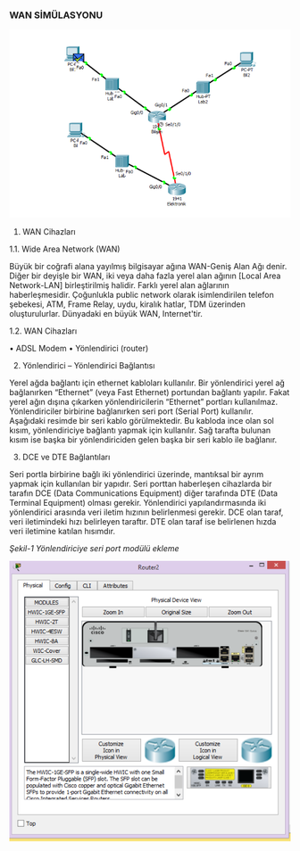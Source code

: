 ### WAN SİMÜLASYONU

![image3.1](/images/level_3/3_24.png)

1. WAN Cihazları

1.1. Wide Area Network (WAN)

Büyük bir coğrafi alana yayılmış bilgisayar ağına WAN-Geniş Alan Ağı denir. Diğer bir deyişle bir WAN, iki veya daha fazla yerel alan ağının [Local Area Network-LAN] birleştirilmiş halidir. Farklı yerel alan ağlarının haberleşmesidir. Çoğunlukla public network olarak isimlendirilen telefon şebekesi, ATM, Frame Relay, uydu, kiralık hatlar, TDM üzerinden oluşturulurlar. Dünyadaki en büyük WAN, Internet'tir.

1.2. WAN Cihazları

•	ADSL Modem
•	Yönlendirici (router)

2. Yönlendirici – Yönlendirici Bağlantısı

Yerel ağda bağlantı için ethernet kabloları kullanılır. Bir yönlendirici yerel ağ bağlanırken “Ethernet” (veya Fast Ethernet) portundan bağlantı yapılır. Fakat yerel ağın dışına çıkarken yönlendiricilerin “Ethernet” portları kullanılmaz. Yönlendiriciler birbirine bağlanırken seri port (Serial Port) kullanılır. Aşağıdaki resimde bir seri kablo görülmektedir. Bu kabloda ince olan sol kısım, yönlendiriciye bağlantı yapmak için kullanılır. Sağ tarafta bulunan kısım ise başka bir yönlendiriciden gelen başka bir seri kablo ile bağlanır.

3. DCE ve DTE Bağlantıları

Seri portla birbirine bağlı iki yönlendirici üzerinde, mantıksal bir ayrım yapmak için kullanılan bir yapıdır. Seri porttan haberleşen cihazlarda bir tarafın DCE (Data Communications Equipment) diğer tarafında DTE (Data Terminal Equipment) olması gerekir. Yönlendirici yapılandırmasında iki yönlendirici arasında veri iletim hızının belirlenmesi gerekir. DCE olan taraf, veri iletimindeki hızı belirleyen taraftır. DTE olan taraf ise belirlenen hızda veri iletimine katılan hısımdır.
    
_Şekil-1 Yönlendiriciye seri port modülü ekleme_


![image3.1](/images/level_3/3_1.png)
